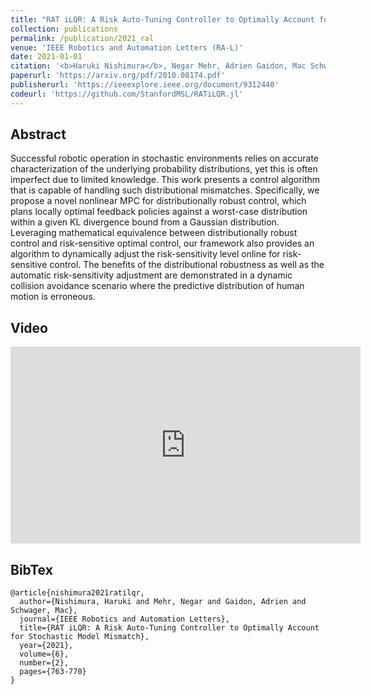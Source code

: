 ```yaml
---
title: "RAT iLQR: A Risk Auto-Tuning Controller to Optimally Account for Stochastic Model Mismatch"
collection: publications
permalink: /publication/2021_ral
venue: 'IEEE Robotics and Automation Letters (RA-L)'
date: 2021-01-01
citation: '<b>Haruki Nishimura</b>, Negar Mehr, Adrien Gaidon, Mac Schwager'
paperurl: 'https://arxiv.org/pdf/2010.08174.pdf'
publisherurl: 'https://ieeexplore.ieee.org/document/9312440'
codeurl: 'https://github.com/StanfordMSL/RATiLQR.jl'
---
```



## Abstract
Successful robotic operation in stochastic environments relies on accurate characterization of the underlying 
probability distributions, yet this is often imperfect due to limited knowledge. This work presents a control algorithm 
that is capable of handling such distributional mismatches. Specifically, we propose a novel nonlinear MPC for 
distributionally robust control, which plans locally optimal feedback policies against a worst-case distribution within 
a given KL divergence bound from a Gaussian distribution. Leveraging mathematical equivalence between distributionally 
robust control and risk-sensitive optimal control, our framework also provides an algorithm to dynamically adjust the 
risk-sensitivity level online for risk-sensitive control. The benefits of the distributional robustness as well as the 
automatic risk-sensitivity adjustment are demonstrated in a dynamic collision avoidance scenario where the predictive 
distribution of human motion is erroneous.


## Video
<iframe width="560" height="315" src="https://www.youtube.com/embed/y90HftYTGjc" title="YouTube video player" 
frameborder="0" allow="accelerometer; autoplay; clipboard-write; encrypted-media; gyroscope; picture-in-picture" 
allowfullscreen></iframe>


## BibTex
```
@article{nishimura2021ratilqr,
  author={Nishimura, Haruki and Mehr, Negar and Gaidon, Adrien and Schwager, Mac},
  journal={IEEE Robotics and Automation Letters}, 
  title={RAT iLQR: A Risk Auto-Tuning Controller to Optimally Account for Stochastic Model Mismatch}, 
  year={2021},
  volume={6},
  number={2},
  pages={763-770}
}
```